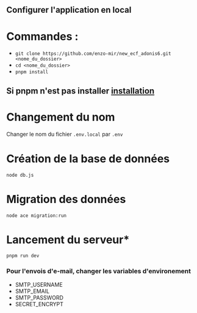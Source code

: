 ## Configurer l'application en local

# Commandes :

- `git clone https://github.com/enzo-mir/new_ecf_adonis6.git <nome_du_dossier>`
- `cd <nome_du_dossier>`
- `pnpm install`

## Si pnpm n'est pas installer [installation](https://pnpm.io/installation)

# Changement du nom
Changer le nom du fichier `.env.local` par `.env`

# Création de la base de données
`node db.js`

# Migration des données
`node ace migration:run`

# Lancement du serveur*
`pnpm run dev`


### Pour l'envois d'e-mail, changer les variables d'environement

- SMTP_USERNAME
- SMTP_EMAIL
- SMTP_PASSWORD
- SECRET_ENCRYPT
